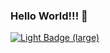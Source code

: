 ### Hello World!!! 👋

<a href="https://www.codewars.com/users/s4nchouz" target="_blank">
  <img alt="Light Badge (large)" class="block dark:hidden" src="https://www.codewars.com/users/s4nchouz/badges/large">
</a>
